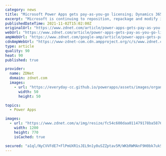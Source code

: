 ```yaml
---
category: news
title: "Microsoft Power Apps gets pay-as-you-go licensing; Dynamics 365 gets more new modules"
excerpt: "Microsoft is continuing to reposition, repackage and modify its licensing for pieces of its five-year-old Dynamics 365 and related Power Platform families of products."
publishedDateTime: 2021-11-02T15:02:00Z
originalUrl: "https://www.zdnet.com/article/power-apps-gets-pay-as-you-go-licensing-dynamics-365-gets-more-new-modules/"
webUrl: "https://www.zdnet.com/article/power-apps-gets-pay-as-you-go-licensing-dynamics-365-gets-more-new-modules/"
ampWebUrl: "https://www.zdnet.com/google-amp/article/power-apps-gets-pay-as-you-go-licensing-dynamics-365-gets-more-new-modules/"
cdnAmpWebUrl: "https://www-zdnet-com.cdn.ampproject.org/c/s/www.zdnet.com/google-amp/article/power-apps-gets-pay-as-you-go-licensing-dynamics-365-gets-more-new-modules/"
type: article
quality: 90
heat: 90
published: true

provider:
  name: ZDNet
  domain: zdnet.com
  images:
    - url: "https://everyday-cc.github.io/powerapps/assets/images/organizations/zdnet.com-50x50.jpg"
      width: 50
      height: 50

topics:
  - Power Apps

images:
  - url: "https://www.zdnet.com/a/img/resize/fc54c600daa011479178ba5876f98cd637c8a4db/2021/11/01/16bdd8fb-4cee-4cae-a4de-4d28dfb9fcb3/dynamicspowerplatformignite.jpg?width=1200&fit=bounds&auto=webp"
    width: 1200
    height: 770
    isCached: true

secured: "a1ql/NyCVVFdE7+FlPmUXR1sJEL9n1y0uSZZptav5M/WKbRWMAnF9H0bk7ukSwhol8XmDDvrS0rDEiiiLbRd8EGr69zTmJWcmtzM6Y53fARA5NoTKnPqMfg4n3fs3dUbxK+9ZhuOiYQDEfUoTH8gBqUhcVMYvfiCUmOP+d58sLJBmKlWuvD9VsZaxzcdpiUG6+9K9SltpBDedkA3P1HoOlWEiYlx3B4xHQrq1JJMURh+JX5lIhgJBJdRtmKUTpNZ5dn8x/1ElknjLhsdO9iZV23X8CNgpxSLGBSZxpOij6sxZvWmVGqG11rgx8WpliGCNU437CDyCLKytob9jUZRK53qocIFb7LlT2EJliQ6nvc=;mfqm884nUcoSLYwAr7k1/A=="
---
```



